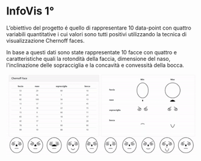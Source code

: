 # InfoVis 1°

L’obiettivo del progetto é quello di rappresentare 10 data-point con quattro variabili quantitative i cui valori sono
tutti positivi utilizzando la tecnica di visualizzazione Chernoff faces.

In base a questi dati sono state rappresentate 10 facce con  quattro e
caratteristiche quali la rotondità della faccia, dimensione del naso, l'inclinazione
delle sopracciglia e la concavità e convessità della bocca.



![](videoclip/gift_project.gif)
